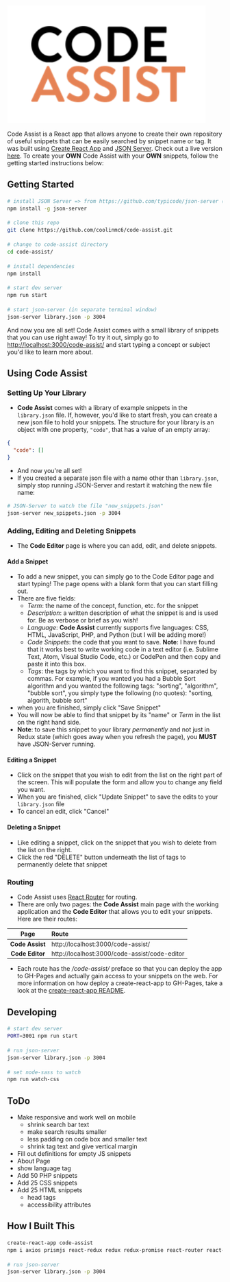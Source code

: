 ![alt text][logo]

[logo]: https://github.com/coolinmc6/code-assist/blob/master/src/artwork/Code-Assist.png "Code Assist Logo"

Code Assist is a React app that allows anyone to create their own repository of useful snippets that can be easily searched by snippet name or tag. It was built using [Create React App](https://github.com/facebook/create-react-app) and [JSON Server](https://github.com/typicode/json-server). Check out a live version [here](https://coolinmc6.github.io/code-assist/). To create your **OWN** Code Assist with your **OWN** snippets, follow the getting started instructions below:

## Getting Started

```sh
# install JSON Server => from https://github.com/typicode/json-server (link above)
npm install -g json-server

# clone this repo
git clone https://github.com/coolinmc6/code-assist.git

# change to code-assist directory
cd code-assist/

# install dependencies
npm install

# start dev server
npm run start

# start json-server (in separate terminal window)
json-server library.json -p 3004
```

And now you are all set! Code Assist comes with a small library of snippets that you can use right away! To try it out, simply go to [http://localhost:3000/code-assist/](http://localhost:3001/code-assist/) and start typing a concept or subject you'd like to learn more about.

## Using Code Assist

### Setting Up Your Library
- **Code Assist** comes with a library of example snippets in the `library.json` file. If, however, you'd like to start fresh, you can create a new json file to hold your snippets. The structure for your library is an object with one property, `"code"`, that has a value of an empty array:

```json
{
  "code": []
}
```

- And now you're all set!
- If you created a separate json file with a name other than `library.json`, simply stop running JSON-Server and restart it watching the new file name:

```sh
# JSON-Server to watch the file "new_snippets.json"
json-server new_spippets.json -p 3004
```

### Adding, Editing and Deleting Snippets
- The **Code Editor** page is where you can add, edit, and delete snippets.

#### Add a Snippet
- To add a new snippet, you can simply go to the Code Editor page and start typing! The page opens with a blank form that you can start filling out.
- There are five fields: 
	+ *Term*: the name of the concept, function, etc. for the snippet
	+ *Description*: a written description of what the snippet is and is used for. Be as verbose or brief as you wish!
	+ *Language*: **Code Assist** currently supports five languages: CSS, HTML, JavaScript, PHP, and Python (but I will be adding more!)
	+ *Code Snippets*: the code that you want to save. **Note**: I have found that it works best to write working code in a text editor (i.e. Sublime Text, Atom, Visual Studio Code, etc.) or CodePen and then copy and paste it into this box.
	+ *Tags*: the tags by which you want to find this snippet, separated by commas. For example, if you wanted you had a Bubble Sort algorithm and you wanted the following tags: "sorting", "algorithm", "bubble sort", you simply type the following (no quotes): "sorting, algorith, bubble sort"
- when you are finished, simply click "Save Snippet"
- You will now be able to find that snippet by its "name" or *Term* in the list on the right hand side.
- **Note**: to save this snippet to your library *permanently* and not just in Redux state (which goes away when you refresh the page), you **MUST** have JSON-Server running.

#### Editing a Snippet
- Click on the snippet that you wish to edit from the list on the right part of the screen. This will populate the form and allow you to change any field you want.
- When you are finished, click "Update Snippet" to save the edits to your `library.json` file
- To cancel an edit, click "Cancel"

#### Deleting a Snippet
- Like editing a snippet, click on the snippet that you wish to delete from the list on the right.
- Click the red "DELETE" button underneath the list of tags to permanently delete that snippet

### Routing
- Code Assist uses [React Router](https://reacttraining.com/react-router/) for routing. 
- There are only two pages: the **Code Assist** main page with the working application and the **Code Editor** that allows you to edit your snippets. Here are their routes:

|Page|Route|
|:---:|:---|
|**Code Assist**|http://localhost:3000/code-assist/|
|**Code Editor**|http://localhost:3000/code-assist/code-editor| 

- Each route has the */code-assist/* preface so that you can deploy the app to GH-Pages and actually gain access to your snippets on the web. For more information on how deploy a create-react-app to GH-Pages, take a look at the [create-react-app README](https://github.com/facebook/create-react-app/blob/master/packages/react-scripts/template/README.md#github-pages).

## Developing

```sh
# start dev server
PORT=3001 npm run start

# run json-server
json-server library.json -p 3004

# set node-sass to watch
npm run watch-css
```


## ToDo

- Make responsive and work well on mobile
	+ shrink search bar text
	+ make search results smaller
	+ less padding on code box and smaller text
	+ shrink tag text and give vertical margin
- Fill out definitions for empty JS snippets
- About Page
- show language tag
- Add 50 PHP snippets
- Add 25 CSS snippets
- Add 25 HTML snippets
	+ head tags
	+ accessibility attributes



## How I Built This

```sh
create-react-app code-assist
npm i axios prismjs react-redux redux redux-promise react-router react-router-dom node-sass json-server --save-dev

# run json-server
json-server library.json -p 3004
```


